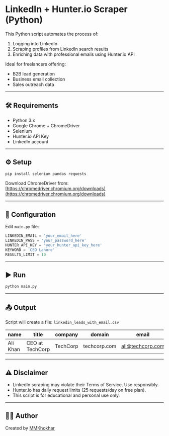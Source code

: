 # LinkedIn + Hunter.io Scraper (Python)

This Python script automates the process of:

1. Logging into LinkedIn
2. Scraping profiles from LinkedIn search results
3. Enriching data with professional emails using Hunter.io API

Ideal for freelancers offering:
- B2B lead generation
- Business email collection
- Sales outreach data

---

## 🛠 Requirements

- Python 3.x
- Google Chrome + ChromeDriver
- Selenium
- Hunter.io API Key
- LinkedIn account

---

## ⚙️ Setup

```bash
pip install selenium pandas requests
```

Download ChromeDriver from:  
[https://chromedriver.chromium.org/downloads](https://chromedriver.chromium.org/downloads)

---

## 🔧 Configuration

Edit `main.py` file:

```python
LINKEDIN_EMAIL = 'your_email_here'
LINKEDIN_PASS = 'your_password_here'
HUNTER_API_KEY = 'your_hunter_api_key_here'
KEYWORD = 'CEO Lahore'
RESULTS_LIMIT = 10
```

---

## ▶️ Run

```bash
python main.py
```

---

## 📤 Output

Script will create a file: `linkedin_leads_with_email.csv`

| name       | title             | company     | domain         | email              |
|------------|-------------------|-------------|----------------|--------------------|
| Ali Khan   | CEO at TechCorp   | TechCorp    | techcorp.com   | ali@techcorp.com   |

---

## ⚠️ Disclaimer

- LinkedIn scraping may violate their Terms of Service. Use responsibly.
- Hunter.io has daily request limits (25 requests/day on free plan).
- This script is for educational and personal use only.

---

## 👨‍💻 Author

Created by [MMKhokhar](https://github.com/MMKhokhar)
